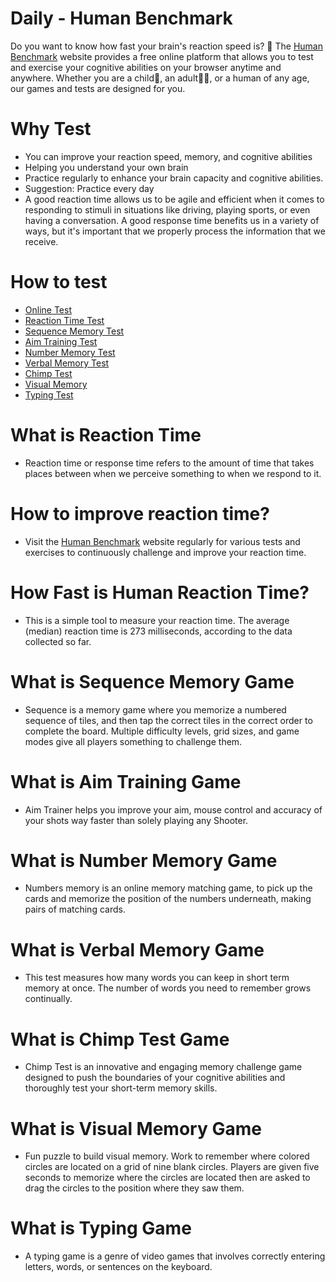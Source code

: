 # Daily - Human Benchmark
Do you want to know how fast your brain's reaction speed is? 🧠 The [Human Benchmark]((https://human-benchmark.net/)) website provides a free online platform that allows you to test and exercise your cognitive abilities on your browser anytime and anywhere. Whether you are a child🧒, an adult👨‍💼, or a human of any age, our games and tests are designed for you.

# Why Test
- You can improve your reaction speed, memory, and cognitive abilities
- Helping you understand your own brain
- Practice regularly to enhance your brain capacity and cognitive abilities.
- Suggestion: Practice every day
- A good reaction time allows us to be agile and efficient when it comes to responding to stimuli in situations like driving, playing sports, or even having a conversation. A good response time benefits us in a variety of ways, but it's important that we properly process the information that we receive.

# How to test
- [Online Test](https://human-benchmark.net/)
- [Reaction Time Test](https://human-benchmark.net/test/reactiontime)
- [Sequence Memory Test](https://human-benchmark.net/test/sequencememory)
- [Aim Training Test](https://human-benchmark.net/test/aimtraining)
- [Number Memory Test](https://human-benchmark.net/test/numbermemory)
- [Verbal Memory Test](https://human-benchmark.net/test/verbalmemory)
- [Chimp Test](https://human-benchmark.net/test/chimp)
- [Visual Memory](https://human-benchmark.net/test/visualmemory)
- [Typing Test](https://human-benchmark.net/test/typing)

# What is Reaction Time
- Reaction time or response time refers to the amount of time that takes places between when we perceive something to when we respond to it.

# How to improve reaction time?
- Visit the [Human Benchmark](https://human-benchmark.net/) website regularly for various tests and exercises to continuously challenge and improve your reaction time.

# How Fast is Human Reaction Time?
- This is a simple tool to measure your reaction time. The average (median) reaction time is 273 milliseconds, according to the data collected so far.

# What is Sequence Memory Game
- Sequence is a memory game where you memorize a numbered sequence of tiles, and then tap the correct tiles in the correct order to complete the board. Multiple difficulty levels, grid sizes, and game modes give all players something to challenge them.

# What is Aim Training Game
- Aim Trainer helps you improve your aim, mouse control and accuracy of your shots way faster than solely playing any Shooter.

# What is Number Memory  Game
- Numbers memory is an online memory matching game, to pick up the cards and memorize the position of the numbers underneath, making pairs of matching cards.

# What is Verbal Memory  Game
- This test measures how many words you can keep in short term memory at once. The number of words you need to remember grows continually.

# What is Chimp Test  Game
- Chimp Test is an innovative and engaging memory challenge game designed to push the boundaries of your cognitive abilities and thoroughly test your short-term memory skills.

# What is Visual Memory  Game
- Fun puzzle to build visual memory. Work to remember where colored circles are located on a grid of nine blank circles. Players are given five seconds to memorize where the circles are located then are asked to drag the circles to the position where they saw them.

# What is Typing Game
- A typing game is a genre of video games that involves correctly entering letters, words, or sentences on the keyboard.